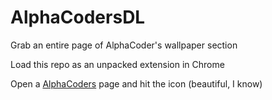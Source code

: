 # AlphaCodersDL
Grab an entire page of AlphaCoder's wallpaper section

Load this repo as an unpacked extension in Chrome

Open a [AlphaCoders](https://wall.alphacoders.com/) page and hit the icon (beautiful, I know)
